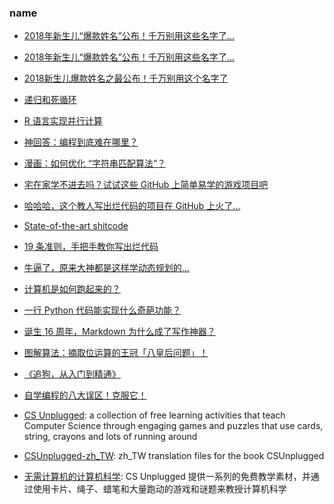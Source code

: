### name

* [2018年新生儿“爆款姓名”公布！千万别用这些名字了...](https://mp.weixin.qq.com/s?src=11&timestamp=1547424445&ver=1317&signature=D1ZRNBpTEDkEqmSNHmOYO1g7LK2Hf8BaB6kWPNU8kKtn3qX0T8VkrDpcN0dVw*jBOoOybR-K7ACVfe*Og1q-Xkwl2fgNtuUPNb*Hb0sv039YqeFDiqurTHQxUat3wHp9&new=1)

* [2018年新生儿“爆款姓名”公布！千万别用这些名字了...](https://www.itouchtv.cn/article/d90f4d9717efd424c9108eab9a451c6b)
* [2018新生儿爆款姓名之最公布！千万别用这个名字了](http://www.sohu.com/a/287413780_177992)



* [递归和死循环](https://mp.weixin.qq.com/s?__biz=MzA3MTM3NTA5Ng==&mid=2651063219&idx=5&sn=0d59650cffb1ac2c47e71addcbdb18e7&chksm=84de2224b3a9ab3257d174de04f856bbd109d96946815473ce25d2430dc3099357a3273f72e9&mpshare=1&scene=1&srcid=&sharer_sharetime=1576403423072&sharer_shareid=49bb68e4d4ad9f65af077f4e54025da0#rd)
* [R 语言实现并行计算](https://mp.weixin.qq.com/s?__biz=MzA5NjgwODM0MQ==&mid=2651441090&idx=1&sn=add8c0f82acc61bf7f08699e90058ad3&chksm=8b571b38bc20922e60990c2b4eda9306a2b2f9af9fb156108210f332546cf6a5bf5533ae219b&mpshare=1&scene=1&srcid=&sharer_sharetime=1576708449503&sharer_shareid=49bb68e4d4ad9f65af077f4e54025da0#rd)
* [神回答：编程到底难在哪里？](https://mp.weixin.qq.com/s?__biz=MjM5NzA1MTcyMA==&mid=2651170962&idx=1&sn=d7b12299c3a75ccb33e27d2a3d53c352&chksm=bd2ee4b58a596da34947b68743defcdba46ed725c4b0f7c171e1b52330c56e1c63aec35bb389&mpshare=1&scene=1&srcid=&sharer_sharetime=1581493604937&sharer_shareid=49bb68e4d4ad9f65af077f4e54025da0#rd)
* [漫画：如何优化 “字符串匹配算法”？](https://mp.weixin.qq.com/s?__biz=MzIxMjE5MTE1Nw==&mid=2653201540&idx=1&sn=645a3f5f3fbf30be4f6d1c23eebdf0e7&chksm=8c99d65ebbee5f482dd68efecf7b2a23e98b238ba04c1d3a6aed6c12cab76d4650c3bef5ea00&mpshare=1&scene=1&srcid=&sharer_sharetime=1581902337500&sharer_shareid=49bb68e4d4ad9f65af077f4e54025da0#rd)



* [宅在家学不进去吗？试试这些 GitHub 上简单易学的游戏项目吧](https://mp.weixin.qq.com/s?__biz=MzUyNjQxNjYyMg==&mid=2247487533&idx=2&sn=7f633ccb4f1c6b6f179f15398c7e9e13&chksm=fa0e7faccd79f6baee5b1f04c9670547692ddc2e90317278a9a8bb4c9b2be8b1b1420f94f6fc&mpshare=1&scene=1&srcid=&sharer_sharetime=1581731461993&sharer_shareid=49bb68e4d4ad9f65af077f4e54025da0#rd)



* [哈哈哈，这个教人写出烂代码的项目在 GitHub 上火了...](https://mp.weixin.qq.com/s?__biz=MzAxOTcxNTIwNQ==&mid=2457918102&idx=1&sn=3e178d9050dd6214ec22e78a9ab9e1db&chksm=8cb6bf7cbbc1366a3f14bf819c60dc66e48a46a56ebef7fd87e327aae7adbd86ad6866d17abb&mpshare=1&scene=1&srcid=&sharer_sharetime=1581914347977&sharer_shareid=49bb68e4d4ad9f65af077f4e54025da0#rd)
* [State-of-the-art shitcode](https://github.com/trekhleb/state-of-the-art-shitcode)
* [19 条准则，手把手教你写出烂代码](https://mp.weixin.qq.com/s?__biz=MzA3MTM3NTA5Ng==&mid=2651063681&idx=4&sn=e23d6672ad2919d84cad9ce5189840a9&chksm=84de2416b3a9ad00e3130ef8585cfc4e50ca620b10c16cd82ab0adca720fb86996276fa2125b&mpshare=1&scene=1&srcid=&sharer_sharetime=1585995510000&sharer_shareid=49bb68e4d4ad9f65af077f4e54025da0&key=4ed88be3ea0748e59b08753216b2c47c877abe70ae8638cfd9475abcf1542c865520d8e4d7077d48455ac7d29ada1028eac33863426017f1b0e1ec7a89f89dddea0393905f610c1cf969138745f60228&ascene=1&uin=MjEyMzUzNDk2MQ%3D%3D&devicetype=Windows+XP&version=62060841&lang=zh_CN&exportkey=AawIJL3rygwMEwkp%2FkH0EaI%3D&pass_ticket=Dq%2Fn%2F2sOhPkAzoapmD8lMSoDYSdQcnfqBIAqsaWajKcnEEsRJ4vPRL5T9JBdoqbY)



* [牛逼了，原来大神都是这样学动态规划的...](https://mp.weixin.qq.com/s?__biz=MzUyNjQxNjYyMg==&mid=2247487578&idx=1&sn=d4485f2e021fcd75a2726efd3a28ea6a&chksm=fa0e7fdbcd79f6cd44828cfb7181e07b280c822f97499be8445449c48f4b51024d61c1631fa8&mpshare=1&scene=1&srcid=&sharer_sharetime=1582259388607&sharer_shareid=49bb68e4d4ad9f65af077f4e54025da0#rd)
* [计算机是如何跑起来的？](https://mp.weixin.qq.com/s?__biz=MzUyNjQxNjYyMg==&mid=2247487613&idx=2&sn=06e1bdb6efefadc4738089d16acc3a23&chksm=fa0e7ffccd79f6eaa40b9028ce393414d1d32d27d0936454d11ccd714072a3eea0f66cdbb6da&mpshare=1&scene=1&srcid=&sharer_sharetime=1582519680021&sharer_shareid=49bb68e4d4ad9f65af077f4e54025da0#rd)



* [一行 Python 代码能实现什么奇葩功能？](https://mp.weixin.qq.com/s?__biz=MjM5MDEyMDk4Mw==&mid=2650169749&idx=1&sn=d5e8698b66768ffe0fdd1aa61ecfbd74&chksm=be4b6ced893ce5fb2f12b8ae4d86a4c16be0c72e9e437b03e1fe08f436cecf2a70d3bfd61b67&mpshare=1&scene=1&srcid=&sharer_sharetime=1582617266633&sharer_shareid=49bb68e4d4ad9f65af077f4e54025da0#rd)


* [诞生 16 周年，Markdown 为什么成了写作神器？](https://mp.weixin.qq.com/s?__biz=MjM5MjAyNDUyMA==&mid=2650536339&idx=1&sn=6a2e54da100bee686c84af2bca7bfae5&chksm=bea3cb3489d44222d4bb33cfd6b9a7f8e6b2326b6235e0f767887c0c4676e275608baccd97ce&mpshare=1&scene=1&srcid=&sharer_sharetime=1584937714149&sharer_shareid=49bb68e4d4ad9f65af077f4e54025da0#rd)


* [图解算法：摘取位运算的王冠「八皇后问题」！](https://mp.weixin.qq.com/s?__biz=MzUyNjQxNjYyMg==&mid=2247487922&idx=2&sn=638d54092c46d25411623132bc4002c7&chksm=fa0e7e33cd79f72509e28a0cf59fede4a112946864965ca6494dcf807c38a93391fe30a783c1&mpshare=1&scene=1&srcid=&sharer_sharetime=1585957077269&sharer_shareid=49bb68e4d4ad9f65af077f4e54025da0&key=27fa696e26bac0aecc4322cf26ec5d46178c99ddac8c46e7439c49219c9a7696f149cf7faef96e2064f3a51a803c40e55af9d7af47cba73450610acbd0b11ee959106ccc7cbf97fab014bdc9aba50e77&ascene=1&uin=MjEyMzUzNDk2MQ%3D%3D&devicetype=Windows+XP&version=62060841&lang=zh_CN&exportkey=AZvW%2BJGw9sAsC9zzipwrooo%3D&pass_ticket=LyxVoEqcqUKETvbrhpvozloVSfOO66jU2aseO6rDzT9KqRpuHdXJpfL8KYyMXEbU)
* [《追狗，从入门到精通》](https://mp.weixin.qq.com/s?__biz=MzI3MzE3OTI0Mw==&mid=2247498902&idx=1&sn=f485b140e4f057d3ca7e3f0e4acfc5f2&chksm=eb258b92dc520284ec40997e19476dbb3fab811bbd2b8d38d336ddd4f39c1176c8a1bcd6373e&mpshare=1&scene=1&srcid=&sharer_sharetime=1587338940235&sharer_shareid=49bb68e4d4ad9f65af077f4e54025da0&key=429edb9feed8a5eba0f7f536fada05566fee51f033e1ee46c7005f2ea2c80fb3754759f8f5864e27991f26a53483acdc8ae5a670888faf3e118227150100c2a1de5d0ecbd8449acf3e60671ef4f1a407&ascene=1&uin=MjEyMzUzNDk2MQ%3D%3D&devicetype=Windows+XP&version=62060841&lang=zh_CN&exportkey=AZ5128UsCc2gaFksH5VmZuA%3D&pass_ticket=egSQZf3ZmjmNSBYxFfxeMhxks6Fcdfesee2EK45qb6wqbW1FRDSL1ND6vhbrpF2H)
* [自学编程的八大误区！克服它！](https://mp.weixin.qq.com/s?__biz=MzUyNjQxNjYyMg==&mid=2247488215&idx=1&sn=3f5e2ccf2086fcc802390d0312dc2ecf&chksm=fa0e7d56cd79f4408314ad611f61d1b1ee82c0aa734a1a5304ac54acdc79808543cd3d55e0a3&mpshare=1&scene=1&srcid=&sharer_sharetime=1587704541167&sharer_shareid=49bb68e4d4ad9f65af077f4e54025da0&key=24c4f19be8bd7784ec3a21c94aec9f7c53828b124b5153c458fecb81a1e51e61d9aa85c4d7ed5fd2964e5762d2de3102678072ff67ec6aaba810a55929be91a98f1e5e34b4480b1a81b3ae85b7b745a8&ascene=1&uin=MjEyMzUzNDk2MQ%3D%3D&devicetype=Windows+XP&version=62060841&lang=zh_CN&exportkey=ASK5d7gAbLUV7edhIEF813E%3D&pass_ticket=WyEgrrj25frkMfokbtoyksRrtPeGU2ppgS%2BRPcT0QHb9WRxdetYa%2BHEHtR4gvfG5)


* [CS Unplugged](https://classic.csunplugged.org/): a collection of free learning activities that teach Computer Science through engaging games and puzzles that use cards, string, crayons and lots of running around
* [CSUnplugged-zh_TW](https://github.com/fweng322/CSUnplugged-zh_TW): zh_TW translation files for the book CSUnplugged
* [无需计算机的计算机科学](https://csunplugged.org/zh-hans/): CS Unplugged 提供一系列的免费教学素材，并通过使用卡片、绳子、蜡笔和大量跑动的游戏和谜题来教授计算机科学
